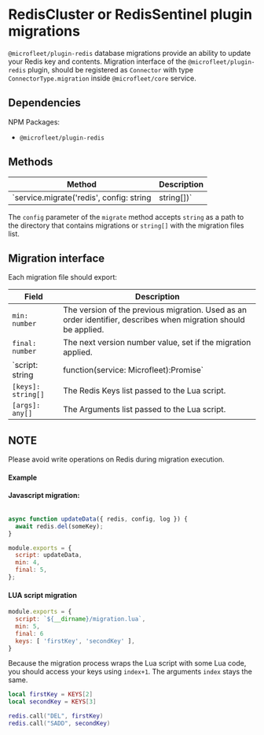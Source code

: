 # RedisCluster or RedisSentinel plugin migrations

`@microfleet/plugin-redis` database migrations provide an ability to update your Redis key and contents.
Migration interface of the `@microfleet/plugin-redis` plugin, should be registered as `Connector` with type `ConnectorType.migration` inside `@microfleet/core` service.

## Dependencies

NPM Packages:

* `@microfleet/plugin-redis`

## Methods

| Method                             | Description         |
| ---------------------------------- | --------------------|
| `service.migrate('redis', config: string | string[])` | Applies migrations. |

The `config` parameter of the `migrate` method accepts `string` as a path to the directory that contains migrations or `string[]` with the migration files list.

## Migration interface

Each migration file should export:

| Field | Description | 
| ----- | ----------- |
| `min: number` | The version of the previous migration. Used as an order identifier, describes when migration should be applied. |
| `final: number` | The next version number value, set if the migration applied. |
| `script: string | function(service: Microfleet):Promise<any>` | Path to the Lua script or the function that executes migration procedures. |
| `[keys]: string[]` | The Redis Keys list passed to the Lua script. |
| `[args]: any[]` | The Arguments list passed to the Lua script. |

## NOTE
Please avoid write operations on Redis during migration execution.

#### Example

#### Javascript migration:

```javascript

async function updateData({ redis, config, log }) {
  await redis.del(someKey);
}

module.exports = {
  script: updateData,
  min: 4,
  final: 5,
};
```

#### LUA script migration

```javascript
module.exports = {
  script: `${__dirname}/migration.lua`,
  min: 5,
  final: 6
  keys: [ 'firstKey', 'secondKey' ],
}
```
Because the migration process wraps the Lua script with some Lua code, you should access your keys using `index+1`.
The arguments `index` stays the same.

```lua
local firstKey = KEYS[2]
local secondKey = KEYS[3]

redis.call("DEL", firstKey)
redis.call("SADD", secondKey)
```



